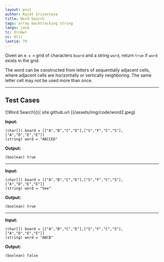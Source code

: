 ```yaml
---
layout: post
author: Rajat Srivastava
title: Word Search
tags: array backtracking string
langs: java
tc: O(nmw)
sc: O(1)
leetid: 79
---
```


Given an `m x n` grid of characters `board` and a string `word`, 
return `true` if `word` exists in the grid.

The word can be constructed from letters of sequentially adjacent cells, 
where adjacent cells are horizontally or vertically neighboring. 
The same letter cell may not be used more than once.

---

## Test Cases

![Word Search]({{ site.github.url }}/assets/img/code/word2.jpeg)

**Input:**
```
(char[]) board = [["A","B","C","E"],["S","F","C","S"],["A","D","E","E"]]
(string) word = "ABCCED"
```

**Output:**
```
(boolean) true
```

---

**Input:**
```
(char[]) board = [["A","B","C","E"],["S","F","C","S"],["A","D","E","E"]]
(string) word = "See"
```

**Output:**
```
(boolean) true
```

---

**Input:**
```
(char[]) board = [["A","B","C","E"],["S","F","C","S"],["A","D","E","E"]]
(string) word = "ABCB"
```

**Output:**
```
(boolean) false
```